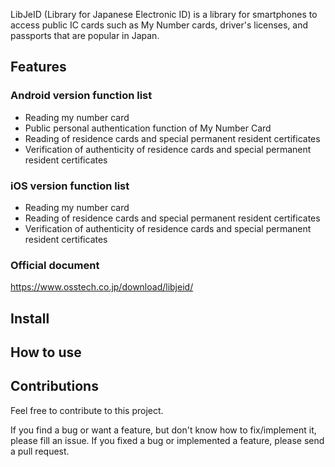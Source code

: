 LibJeID (Library for Japanese Electronic ID) is a library for smartphones to access public IC cards such as My Number cards, driver's licenses, and passports that are popular in Japan.

## Features

### Android version function list

- Reading my number card
- Public personal authentication function of My Number Card
- Reading of residence cards and special permanent resident certificates
- Verification of authenticity of residence cards and special permanent resident certificates

### iOS version function list

- Reading my number card
- Reading of residence cards and special permanent resident certificates
- Verification of authenticity of residence cards and special permanent resident certificates


### Official document 

https://www.osstech.co.jp/download/libjeid/

## Install


## How to use


## Contributions

Feel free to contribute to this project.

If you find a bug or want a feature, but don't know how to fix/implement it, please fill an issue.
If you fixed a bug or implemented a feature, please send a pull request.
